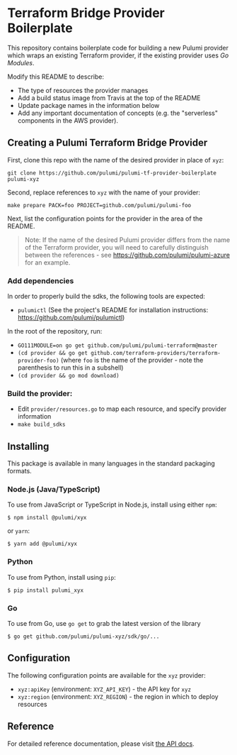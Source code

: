 # Terraform Bridge Provider Boilerplate

This repository contains boilerplate code for building a new Pulumi provider which wraps an existing
Terraform provider, if the existing provider uses _Go Modules_.

Modify this README to describe:

- The type of resources the provider manages
- Add a build status image from Travis at the top of the README
- Update package names in the information below
- Add any important documentation of concepts (e.g. the "serverless" components in the AWS provider).

## Creating a Pulumi Terraform Bridge Provider

First, clone this repo with the name of the desired provider in place of `xyz`:

```
git clone https://github.com/pulumi/pulumi-tf-provider-boilerplate pulumi-xyz
```

Second, replace references to `xyz` with the name of your provider:

```
make prepare PACK=foo PROJECT=github.com/pulumi/pulumi-foo
```

Next, list the configuration points for the provider in the area of the README.

> Note: If the name of the desired Pulumi provider differs from the name of the Terraform provider, you will need to carefully distinguish between the references - see https://github.com/pulumi/pulumi-azure for an example.

### Add dependencies

In order to properly build the sdks, the following tools are expected:

- `pulumictl` (See the project's README for installation instructions: https://github.com/pulumi/pulumictl)

In the root of the repository, run:

- `GO111MODULE=on go get github.com/pulumi/pulumi-terraform@master`
- `(cd provider && go get github.com/terraform-providers/terraform-provider-foo)` (where `foo` is the name of the provider - note the parenthesis to run this in a subshell)
- `(cd provider && go mod download)`

### Build the provider:

- Edit `provider/resources.go` to map each resource, and specify provider information
- `make build_sdks`

## Installing

This package is available in many languages in the standard packaging formats.

### Node.js (Java/TypeScript)

To use from JavaScript or TypeScript in Node.js, install using either `npm`:

    $ npm install @pulumi/xyx

or `yarn`:

    $ yarn add @pulumi/xyx

### Python

To use from Python, install using `pip`:

    $ pip install pulumi_xyx

### Go

To use from Go, use `go get` to grab the latest version of the library

    $ go get github.com/pulumi/pulumi-xyz/sdk/go/...

## Configuration

The following configuration points are available for the `xyz` provider:

- `xyz:apiKey` (environment: `XYZ_API_KEY`) - the API key for `xyz`
- `xyz:region` (environment: `XYZ_REGION`) - the region in which to deploy resources

## Reference

For detailed reference documentation, please visit [the API docs][1].

[1]: https://www.pulumi.com/docs/reference/pkg/x/
